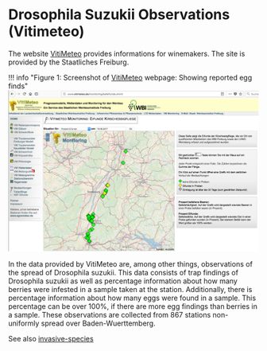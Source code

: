 # Drosophila Suzukii Observations (Vitimeteo)

[VitiMeteo]: http://www.vitimeteo.de

The website [VitiMeteo] provides informations for winemakers. The site is provided by the Staatliches  Freiburg.

!!! info "Figure 1: Screenshot of [VitiMeteo] webpage: Showing reported egg finds"
    ![Screenshot fo VitiMeteo](vitimeteo.png)

In the data provided by VitiMeteo are, among other things, observations of the spread of Drosophila suzukii. This data
consists of trap findings of Drosophila suzukii as well as percentage information about how many berries were infested
in a sample taken at the station. Additionally, there is percentage information about how many eggs were found in a
sample. This percentage can be over 100%, if there are more egg findings than berries in a sample. These observations
are collected from 867 stations non-uniformly spread over Baden-Wuerttemberg.

See also [invasive-species](../../../demos/invasive-species)
